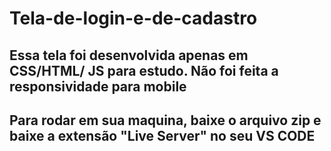 ﻿# Tela-de-login-e-de-cadastro
<h2>Essa tela foi desenvolvida apenas em CSS/HTML/ JS para estudo. Não foi feita a responsividade para mobile</h2>

<h2>Para rodar em sua maquina, baixe o arquivo zip e baixe a extensão "Live Server" no seu VS CODE</h2>
